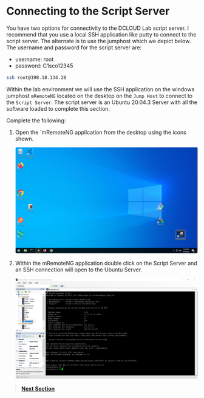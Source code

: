 # Connecting to the Script Server

You have two options for connectivity to the DCLOUD Lab script server. I recommend that you use a local SSH application like putty to connect to the script server. The alternate is to use the jumphost which we depict below. The username and password for the script server are:

- username: root
- password: C1sco12345

```sh
ssh root@198.18.134.28
```

Within the lab environment we will use the SSH application on the windows jumphost `mRemoteNG` located on the desktop on the `Jump Host` to connect to the `Script Server`. The script server is an Ubuntu 20.04.3 Server with all the software loaded to complete this section.

Complete the following:

1. Open the `mRemoteNG application from the desktop using the icons shown.

   ![json](./images/remoteng-connect.png?raw=true "Import JSON")

2. Within the mRemoteNG application double click on the Script Server and an SSH connection will open to the Ubuntu Server.

   ![json](./images/remoteng-ssh.png?raw=true "Import JSON")

> [**Next Section**](./04-verify.md)
